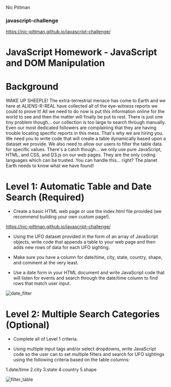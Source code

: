 Nic Pittman
### javascript-challenge

https://nic-pittman.github.io/javascript-challenge/

# JavaScript Homework - JavaScript and DOM Manipulation

# Background
WAKE UP SHEEPLE! The extra-terrestrial menace has come to Earth and we here at ALIENS-R-REAL have collected all of the eye-witness reports we could to prove it! All we need to do now is put this information online for the world to see and then the matter will finally be put to rest.
There is just one tiny problem though... our collection is too large to search through manually. Even our most dedicated followers are complaining that they are having trouble locating specific reports in this mess.
That's why we are hiring you. We need you to write code that will create a table dynamically based upon a dataset we provide. We also need to allow our users to filter the table data for specific values. There's a catch though... we only use pure JavaScript, HTML, and CSS, and D3.js on our web pages. They are the only coding languages which can be trusted.
You can handle this... right? The planet Earth needs to know what we have found!


# Level 1: Automatic Table and Date Search (Required)


- Create a basic HTML web page or use the index.html file provided (we recommend building your own custom page!).

https://nic-pittman.github.io/javascript-challenge/

- Using the UFO dataset provided in the form of an array of JavaScript objects, write code that appends a table to your web page and then adds new rows of data for each UFO sighting.

 - Make sure you have a column for date/time, city, state, country, shape, and comment at the very least.

- Use a date form in your HTML document and write JavaScript code that will listen for events and search through the date/time column to find rows that match user input.

![date_filter](https://user-images.githubusercontent.com/69124282/99401832-a4dc6c00-28b6-11eb-977e-23e3c914ba35.jpg)


# Level 2: Multiple Search Categories (Optional)


- Complete all of Level 1 criteria.


- Using multiple input tags and/or select dropdowns, write JavaScript code so the user can to set multiple filters and search for UFO sightings using the following criteria based on the table columns:

1.date/time
2.city
3.state
4.country
5.shape

![filter_table](https://user-images.githubusercontent.com/69124282/99401996-da815500-28b6-11eb-9d2a-21ddc98e32de.jpg)

